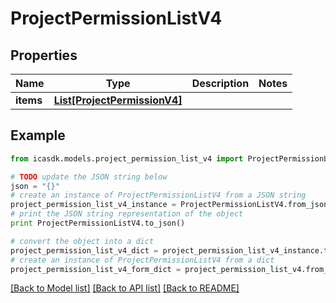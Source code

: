 # ProjectPermissionListV4


## Properties
Name | Type | Description | Notes
------------ | ------------- | ------------- | -------------
**items** | [**List[ProjectPermissionV4]**](ProjectPermissionV4.md) |  | 

## Example

```python
from icasdk.models.project_permission_list_v4 import ProjectPermissionListV4

# TODO update the JSON string below
json = "{}"
# create an instance of ProjectPermissionListV4 from a JSON string
project_permission_list_v4_instance = ProjectPermissionListV4.from_json(json)
# print the JSON string representation of the object
print ProjectPermissionListV4.to_json()

# convert the object into a dict
project_permission_list_v4_dict = project_permission_list_v4_instance.to_dict()
# create an instance of ProjectPermissionListV4 from a dict
project_permission_list_v4_form_dict = project_permission_list_v4.from_dict(project_permission_list_v4_dict)
```
[[Back to Model list]](../README.md#documentation-for-models) [[Back to API list]](../README.md#documentation-for-api-endpoints) [[Back to README]](../README.md)


